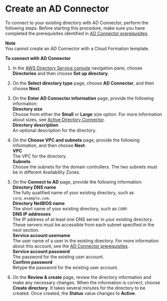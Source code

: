 # Create an AD Connector<a name="create_ad_connector"></a>

To connect to your existing directory with AD Connector, perform the following steps\. Before starting this procedure, make sure you have completed the prerequisites identified in [AD Connector prerequisites](prereq_connector.md)\.

**Note**  
You cannot create an AD Connector with a Cloud Formation template\.

**To connect with AD Connector**

1. In the [AWS Directory Service console](https://console.aws.amazon.com/directoryservicev2/) navigation pane, choose **Directories** and then choose **Set up directory**\.

1. On the **Select directory type** page, choose **AD Connector**, and then choose **Next**\.

1. On the **Enter AD Connector information** page, provide the following information:  
**Directory size**  
Choose from either the **Small** or **Large** size option\. For more information about sizes, see [Active Directory Connector](directory_ad_connector.md)\.  
**Directory description**  
An optional description for the directory\.

1. On the **Choose VPC and subnets** page, provide the following information, and then choose **Next**\.  
**VPC**  
The VPC for the directory\.  
**Subnets**  
Choose the subnets for the domain controllers\. The two subnets must be in different Availability Zones\. 

1. On the **Connect to AD** page, provide the following information:  
**Directory DNS name**  
The fully qualified name of your existing directory, such as `corp.example.com`\.  
**Directory NetBIOS name**  
The short name of your existing directory, such as `CORP`\.  
**DNS IP addresses**  
The IP address of at least one DNS server in your existing directory\. These servers must be accessible from each subnet specified in the next section\.  
**Service account username**  
The user name of a user in the existing directory\. For more information about this account, see the [AD Connector prerequisites](prereq_connector.md)\.  
**Service account password**  
The password for the existing user account\.  
**Confirm password**  
Retype the password for the existing user account\.

1. On the **Review & create** page, review the directory information and make any necessary changes\. When the information is correct, choose **Create directory**\. It takes several minutes for the directory to be created\. Once created, the **Status** value changes to **Active**\.